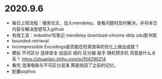 # 2020.9.6
- 每日上班流程：搜索论文，加入mendeley。查看问题时及时解决，并将本日内容与解决思想写入github
- 有效工具：mdeditor写笔记 mendeley download-chrome dblp sdu图书馆
- bounded-retrieval
- Incompressible Encodings是否能在检索效率的优化上做出成就？
- 模拟 不可区分 选择安全 自适应 规约 区分器 敌手 随机预言机 究竟是什么关系？
https://zhuanlan.zhihu.com/p/104290214
- 看完 混淆电路与不可区分混淆 算是找回了之前的记忆。
- 配置sophos

